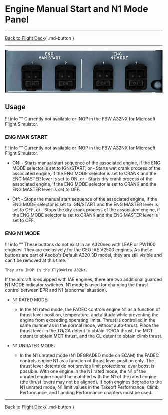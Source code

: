 # Engine Manual Start and N1 Mode Panel

---

[Back to Flight Deck](../index.md){ .md-button }

---

![Engine Manual Start an N1 Mode](../../../assets/a32nx-briefing/overhead-panel/eng-man-start.jpg "Engine Manual Start an N1 Mode")

## Usage

!!! info ""
    Currently not available or INOP in the FBW A32NX for Microsoft Flight Simulator.

### ENG MAN START

!!! info ""
    Currently not available or INOP in the FBW A32NX for Microsoft Flight Simulator.

- ON:
    ‐ Starts manual start sequence of the associated engine, if the ENG MODE selector is set to IGN/START, or
    ‐ Starts wet crank process of the associated engine, if the ENG MODE selector is set to CRANK and the ENG MASTER lever is set to ON, or
    ‐ Starts dry crank process of the associated engine, if the ENG MODE selector is set to CRANK and the ENG MASTER lever is set to OFF.

- Off:
    ‐ Stops the manual start sequence of the associated engine, if the ENG MODE selector is set to IGN/START and the ENG MASTER lever is set to OFF, or
    ‐ Stops the dry crank process of the associated engine, if the ENG MODE selector is set to CRANK and the ENG MASTER lever is set to OFF.

### ENG N1 MODE

!!! info ""
    These buttons do not exist in an A320neo with LEAP or PW1100 engines. They are exclusively for the CEO IAE V2500 engines. As these buttons are part of Asobo's Default A320 3D model, they are still visible and can't be removed at this time.

    They are INOP in the FlyByWire A32NX. 

If the aircraft is equipped with IAE engines, there are two additional guarded N1 MODE indicator switches. N1 mode is used for changing the thrust control between EPR and N1 (abnormal situation).

- N1 RATED MODE:
    - In the N1 rated mode, the FADEC controls engine N1 as a function of thrust lever position, temperature, and altitude while preventing the engine from exceeding operating limits. Thrust is controlled in the same manner as in the normal mode, without auto-thrust. Place the thrust lever in the TO/GA detent to obtain TO/GA thrust, the MCT detent to obtain MCT thrust, and the CL detent to obtain climb thrust.

- N1 UNRATED MODE:
    - In the N1 unrated mode (N1 DEGRADED mode on ECAM) the FADEC controls engine N1 as a function of thrust lever position only. The thrust lever detents do not provide limit protections; over boost is possible. With one engine in the N1 rated mode, the N1 of the unrated engine should be matched with the N1 of the rated engine (the thrust levers may not be aligned). If both engines degrade to the N1 unrated mode, N1 limit values in the Takeoff Performance, Climb Performance, and Landing Performance chapters must be used.

---

[Back to Flight Deck](../index.md){ .md-button }
